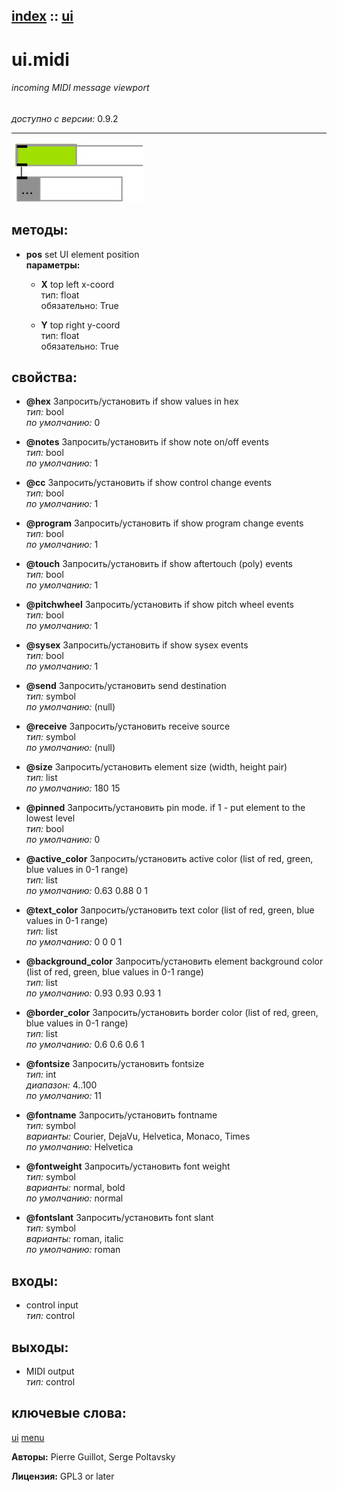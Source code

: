 [index](index.html) :: [ui](category_ui.html)
---

# ui.midi

###### incoming MIDI message viewport

*доступно с версии:* 0.9.2

---




[![example](../examples/img/ui.midi.jpg)](../examples/pd/ui.midi.pd)





## методы:

* **pos**
set UI element position<br>
  __параметры:__
  - **X** top left x-coord<br>
    тип: float <br>
    обязательно: True <br>

  - **Y** top right y-coord<br>
    тип: float <br>
    обязательно: True <br>




## свойства:

* **@hex** 
Запросить/установить if show values in hex<br>
_тип:_ bool<br>
_по умолчанию:_ 0<br>

* **@notes** 
Запросить/установить if show note on/off events<br>
_тип:_ bool<br>
_по умолчанию:_ 1<br>

* **@cc** 
Запросить/установить if show control change events<br>
_тип:_ bool<br>
_по умолчанию:_ 1<br>

* **@program** 
Запросить/установить if show program change events<br>
_тип:_ bool<br>
_по умолчанию:_ 1<br>

* **@touch** 
Запросить/установить if show aftertouch (poly) events<br>
_тип:_ bool<br>
_по умолчанию:_ 1<br>

* **@pitchwheel** 
Запросить/установить if show pitch wheel events<br>
_тип:_ bool<br>
_по умолчанию:_ 1<br>

* **@sysex** 
Запросить/установить if show sysex events<br>
_тип:_ bool<br>
_по умолчанию:_ 1<br>

* **@send** 
Запросить/установить send destination<br>
_тип:_ symbol<br>
_по умолчанию:_ (null)<br>

* **@receive** 
Запросить/установить receive source<br>
_тип:_ symbol<br>
_по умолчанию:_ (null)<br>

* **@size** 
Запросить/установить element size (width, height pair)<br>
_тип:_ list<br>
_по умолчанию:_ 180 15<br>

* **@pinned** 
Запросить/установить pin mode. if 1 - put element to the lowest level<br>
_тип:_ bool<br>
_по умолчанию:_ 0<br>

* **@active_color** 
Запросить/установить active color (list of red, green, blue values in 0-1 range)<br>
_тип:_ list<br>
_по умолчанию:_ 0.63 0.88 0 1<br>

* **@text_color** 
Запросить/установить text color (list of red, green, blue values in 0-1 range)<br>
_тип:_ list<br>
_по умолчанию:_ 0 0 0 1<br>

* **@background_color** 
Запросить/установить element background color (list of red, green, blue values in 0-1 range)<br>
_тип:_ list<br>
_по умолчанию:_ 0.93 0.93 0.93 1<br>

* **@border_color** 
Запросить/установить border color (list of red, green, blue values in 0-1 range)<br>
_тип:_ list<br>
_по умолчанию:_ 0.6 0.6 0.6 1<br>

* **@fontsize** 
Запросить/установить fontsize<br>
_тип:_ int<br>
_диапазон:_ 4..100<br>
_по умолчанию:_ 11<br>

* **@fontname** 
Запросить/установить fontname<br>
_тип:_ symbol<br>
_варианты:_ Courier, DejaVu, Helvetica, Monaco, Times<br>
_по умолчанию:_ Helvetica<br>

* **@fontweight** 
Запросить/установить font weight<br>
_тип:_ symbol<br>
_варианты:_ normal, bold<br>
_по умолчанию:_ normal<br>

* **@fontslant** 
Запросить/установить font slant<br>
_тип:_ symbol<br>
_варианты:_ roman, italic<br>
_по умолчанию:_ roman<br>



## входы:

* control input<br>
_тип:_ control



## выходы:

* MIDI output<br>
_тип:_ control



## ключевые слова:

[ui](keywords/ui.html)
[menu](keywords/menu.html)






**Авторы:** Pierre Guillot, Serge Poltavsky




**Лицензия:** GPL3 or later






